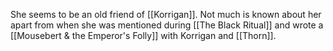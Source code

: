 She seems to be an old friend of [[Korrigan]]. Not much is known about her apart from when she was mentioned during [[The Black Ritual]] and wrote a [[Mousebert & the Emperor's Folly]] with Korrigan and [[Thorn]].